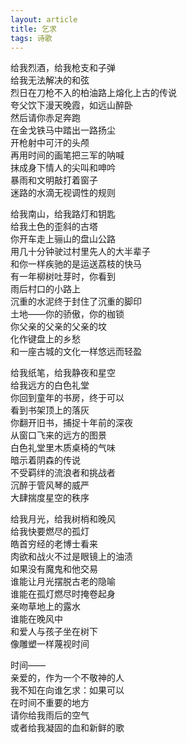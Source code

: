 ```yaml
---
layout: article
title: 乞求
tags: 诗歌
---
```


给我烈酒，给我枪支和子弹<br>
给我无法解决的和弦<br>
烈日在刀枪不入的柏油路上熔化上古的传说<br>
夸父饮下漫天晚霞，如远山醉卧<br>
然后请你赤足奔跑<br>
在金戈铁马中踏出一路扬尘<br>
开枪射中可汗的头颅<br>
再用时间的画笔把三军的呐喊<br>
抹成身下情人的尖叫和呻吟<br>
暴雨和文明敲打着窗子<br>
迷路的水滴无视调性的规则<br>

给我南山，给我路灯和钥匙<br>
给我土色的歪斜的古塔<br>
你开车走上骊山的盘山公路<br>
用几十分钟驶过村里先人的大半辈子<br>
和你一样疾驰的是运送荔枝的快马<br>
有一年柳树吐芽时，你看到<br>
雨后村口的小路上<br>
沉重的水泥终于封住了沉重的脚印<br>
土地——你的骄傲，你的枷锁<br>
你父亲的父亲的父亲的坟<br>
化作键盘上的乡愁<br>
和一座古城的文化一样悠远而轻盈<br>

给我纸笔，给我静夜和星空<br>
给我远方的白色礼堂<br>
你回到童年的书房，终于可以<br>
看到书架顶上的落灰<br>
你翻开旧书，捕捉十年前的深夜<br>
从窗口飞来的远方的图景<br>
白色礼堂里木质桌椅的气味<br>
暗示着阴森的传说<br>
不受羁绊的流浪者和挑战者<br>
沉醉于管风琴的威严<br>
大肆揣度星空的秩序<br>

给我月光，给我树梢和晚风<br>
给我快要燃尽的孤灯<br>
皓首穷经的老博士看来<br>
肉欲和战火不过是眼镜上的油渍<br>
如果没有魔鬼和他交易<br>
谁能让月光摆脱古老的隐喻<br>
谁能在孤灯燃尽时掩卷起身<br>
亲吻草地上的露水<br>
谁能在晚风中<br>
和爱人与孩子坐在树下<br>
像雕塑一样蔑视时间<br>

时间——<br>
亲爱的，作为一个不敬神的人<br>
我不知在向谁乞求：如果可以<br>
在时间不重要的地方<br>
请你给我雨后的空气<br>
或者给我凝固的血和新鲜的歌